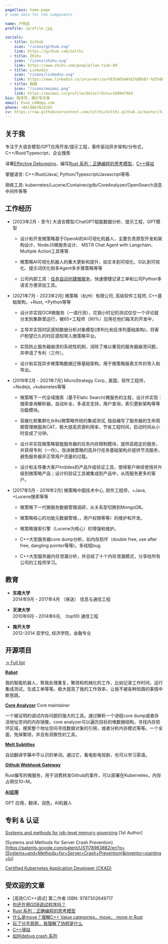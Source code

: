 ```yaml
---
pageClass: home-page
# some data for the components

name: 卢宪廷
profile: /profile.jpg

socials:
  - title: Github
    icon: "/icons/github.svg"
    link: https://github.com/Celthi
  - title: Zhihu
    icon: "/icons/zhihu.svg"
    link: https://www.zhihu.com/people/lan-tian-89
  - title: Linkedin
    icon: "/icons/linkedin.svg"
    link: https://www.linkedin.cn/incareer/in/%E5%AE%AA%E5%BB%B7-%E5%8D%A2-4513a6117
  - title: 脉脉
    icon: "/icons/maimai.png"
    link: https://maimai.cn/profile/detail?dstu=169947964
bio: 程序员，偶尔写文章
email: Evan_L00@qq.com
phone: +86l8667024392
cv: https://raw.githubusercontent.com/Celthi/Celthi.github.io/master/Xianting%20Lu_zh.pdf
---
```


<ProfileSection :frontmatter="$page.frontmatter" />

## 关于我

专注于大语言模型/GPT应用开发/提示工程，事件驱动异步架构/分布式，C++/Rust/Typescript，企业搜索


译著[Effective Debugging](https://github.com/Celthi/effective-debugging-zh)，编写[Rust 系列：正确编程的思考模型](https://zhuanlan.zhihu.com/p/365845688)，[C++驿站](https://www.zhihu.com/column/c_1385152794127720448)


掌握语言: C++/Rust/Java/, Python/Typescript/Javascript等等.

熟练工具: kubernetes/Lucene/Container/gdb/CoreAnalyzer/OpenSearch消息中间件等等



## 工作经历
- [2023年2月 - 至今] 大语言模型/ChatGPT赋能数据分析、提示工程、GPT模型
  
  - 设计和开发微策略基于OpenAI的AI可视化机器人，主要负责原型开发和架构设计、NodeJS微服务设计、 MSTR Chat Agent with Langchain、 Multiple Action工具等等.
  
  - 微策略AI可视化机器人的重大更新和提升，如文本到可视化、SQL到可视化、提示词优化和多Agent多步骤策略等等

  - 公司内部工具：[任务自动创建微服务](https://github.com/Celthi/rally-rs)，快速便捷记录工单和公司Python多语言方便添加工具。
  
- [2021年7月 - 2023年2月] 微策略（杭州）有限公司, 高级软件工程师, C++基础架构，+Rust, +Python等等

  - 设计并实现OCR微服务（一语行测），花销小时记的测试仅仅一个评论就分发到集群里运行，被65+工程师（90%）应用在他们每天的开发中，

  - 主导并实现时区感知数据分析对象模型(序列化和反序列基础架构)，将客户盼望已久的时区感知带入微策略平台。

  - 实现防止服务器崩溃的系统性机制，消除了难以重现的服务器崩溃问题，并申请了专利（三作）。

  - 设计和实现异步微策略数据迁移基础架构，用于微策略报表文件的导入和导出。


- [2019年2月 - 2021年7月] MicroStrategy Corp., 美国，软件工程师，+Nodejs, +kubenetes等等

  - 微策略下一代全域搜索（基于Elatic Search)微服务的主程，设计并实现：搜索查询解析器，自动补全，多语言支持，用户查询，索引更新架构等等功能模块。

  - 容器化和集群化(k8s)微策略传统的集成测试, 独自编写了服务器的生命周期管理微服务CAT，极大提高资源利用率，节省工程时间，启动时间从小时变成了分钟。

  - 设计并实现微策略智能服务器的任务内存限制模块，提供高稳定的服务，并获得专利（一作）。改进微策略的高并行任务基础架构并提供节流服务，避免服务器非正常用户流量的过载。

  - 设计和主导重大客户Indidex的产品升级验证工具，使得客户继续使用并升级到微策略产品；设计的验证工具被集成到产品中，从而服务更多的客户。

- [2017年5月 - 2019年2月] 微策略中国技术中心, 软件工程师，+Java, +Lucene搜索等等

  - 微策略下一代微服务数据管理调研，从关系型切换到MongoDB。
  - 微策略核心的功能元数据管理，，用户权限等等）的维护和开发。

  - 微策略搜索引擎（Lucene为核心）的增强和维护。

  - C++大型服务器core dump分析，如内存损坏（double free, use after free, dangling pointer等等)，多线程bug.

  - C++大型服务器内存泄漏分析，并总结了十个内存泄漏模式，分享给所有公司的工程师学习。


## 教育

- **东南大学** <br/>
2014年9月 - 2017年4月 （保送） 信息与通信工程

- **天津大学** <br/>
2010年9月 - 2014年6月, （top10) 通信工程

- **南开大学** <br/>
2012–2014 双学位, 经济学院，金融专业

## 开源项目

[→ Full list](/projects/)


<ProjectCard hideBorder=true>

  **[Rabot](https://github.com/Celthi/robot)**

  我的智能机器人，帮我处理重复，繁琐和机械化的工作，比如记录工作时间，运行集成测试，生成工单等等。极大提高了我的工作效率，让我不被各种琐屑的事情中断思路。

</ProjectCard>

<ProjectCard hideBorder=true>

  **[Core Analyzer]((https://github.com/yanqi27/core_analyzer))**
  Core maintainer

  一个被证明的调试内存问题的强大的工具。通过解析一个进程core dump或者存活地址空间的内存镜像，core analyzer可以遍历目标的堆数据结构，寻找内存损坏区域，搜索整个地址空间寻找数据对象的引用，或者分析内存模式等等。一个全面，免掉繁琐，并且有洞察性的工具。

</ProjectCard>


<ProjectCard hideBorder=true>

**[Melt Subtitles]((https://github.com/Celthi/meltSubtitles))**

自动翻译字幕中不认识的单词。通过它，看电影电视剧，也可以学习英语。

</ProjectCard>


<ProjectCard hideBorder=true>

**[Github Webhook Gateway]((https://github.com/Celthi/github-webhook-gateway))**

Rust编写的微服务，用于消费转发Github的事件，可以部署在Kubernetes，内存占用仅10~M。

</ProjectCard>

<ProjectCard hideBorder=true>

**[AI应用]((http://141.164.44.169/#/))**

GPT 应用，翻译，润色，AI机器人

</ProjectCard>

## 专利 & 认证

[Systems and methods for job-level memory governing](https://patents.google.com/patent/US20220058057A1/en?inventor=xianting+lu&oq=xianting+lu+) [1st Author]


(Systems and Methods for Server Crash Prevention)[https://patents.google.com/patent/US11789838B2/en?q=(Systems+and+Methods+for+Server+Crash+Prevention)&inventor=xianting+lu]

[Certified Kubernetes Application Developer (CKAD)](https://ti-user-certificates.s3.amazonaws.com/e0df7fbf-a057-42af-8a1f-590912be5460/daf55d86-dbdf-4dfe-9d10-790aab10cd4e-xianting-lu-ed5ee5ec-6a46-46c1-b067-cbaf09825d82-certificate.pdf)

## 受欢迎的文章
- [高效C/C++调试] 第二作者 ISBN: 9787302649717
- [你还在用GDB调试程序吗？](https://zhuanlan.zhihu.com/p/152274203)
- [Rust 系列：正确编程的思考模型](https://zhuanlan.zhihu.com/p/365845688)
- [什么是move？理解C++ Value categories，move， move in Rust](https://zhuanlan.zhihu.com/p/374392832)
- [玩了分手厨房，我理解了协程是什么](https://mp.weixin.qq.com/s/FjEVCxvmsu9hoMqS2zhvMA)
- [C++驿站](https://www.zhihu.com/column/c_1385152794127720448)
- [如何debug crash 系列](https://zhuanlan.zhihu.com/p/369006512)

<!-- Custom style for this page -->

<style lang="stylus">

.theme-container.home-page .page
  font-size 14px
  font-family "lucida grande", "lucida sans unicode", lucida, "Helvetica Neue", Helvetica, Arial, sans-serif;
  p
    margin 0 0 0.5rem
  p, ul, ol
    line-height normal
  a
    font-weight normal
  .theme-default-content:not(.custom) > h2
    margin-bottom 0.5rem
  .theme-default-content:not(.custom) > h2:first-child + p
    margin-top 0.5rem
  .theme-default-content:not(.custom) > h3
    padding-top 4rem

  /* Override */
  .md-card
    margin-top 0.5em
    .card-image
      padding 0.2rem
      img
        max-width 120px
        max-height 120px
    .card-content p
      -webkit-margin-after 0.2em

@media (max-width: 419px)
  .theme-container.home-page .page
    p, ul, ol
      line-height 1.5

    .md-card
      .card-image
        img 
          width 100%
          max-width 400px

</style>
